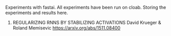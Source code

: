 Experiments with fastai.
All experiments have been run on cloab. Storing the experiments and results here. 
1) REGULARIZING RNNS BY STABILIZING ACTIVATIONS David Krueger & Roland Memisevic
   https://arxiv.org/abs/1511.08400
